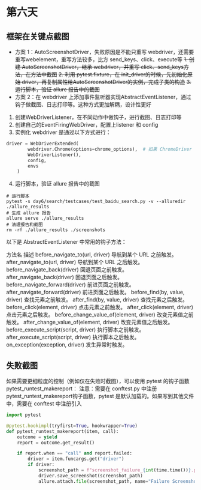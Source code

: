 # 第六天
## 框架在关键点截图
- 方案 1：AutoScreenshotDriver，失败原因是不能只重写 webdriver，还需要重写webelement，重写方法较多，比方 send_keys、click、execute等
~~1. 创建 AutoScreenshotDriver，继承 webdriver，并重写 click、send_keys方法，在方法中截图~~
~~2. 利用 pytest.fixture，在 init_driver的时候，先初始化原始 driver，再复制属性给AutoScreenshotDriver的实例，完成子类的构造~~
~~3. 运行脚本，验证 allure 报告中的截图~~
- 方案 2：在 webdriver 上添加事件监听器实现AbstractEventListener，通过钩子做截图、日志打印等。这种方式更加解耦，设计性更好
1. 创建WebDriverListener，在不同动作中做钩子，进行截图、日志打印等
2. 创建自己的EventFiringWebDriver，配置上listener 和 config
3. 实例化 webdriver 是通过以下方式进行：
```python
driver = WebDriverExtended(
        webdriver.Chrome(options=chrome_options),  # 如果 ChromeDriver 不在 PATH 中，请指定其路径，例如：webdriver.Chrome(executable_path='/path/to/chromedriver')
        WebDriverListener(),
        config,
        envs
    )
```
4. 运行脚本，验证 allure 报告中的截图
```shell
# 运行脚本
pytest -s day6/search/testcases/test_baidu_search.py -v --alluredir ./allure_results
# 生成 allure 报告
allure serve ./allure_results
# 清理报告和截图
rm -rf ./allure_results ./screenshots
```

以下是 AbstractEventListener 中常用的钩子方法：

方法名	描述
before_navigate_to(url, driver)	导航到某个 URL 之前触发。
after_navigate_to(url, driver)	导航到某个 URL 之后触发。
before_navigate_back(driver)	回退页面之前触发。
after_navigate_back(driver)	回退页面之后触发。
before_navigate_forward(driver)	前进页面之前触发。
after_navigate_forward(driver)	前进页面之后触发。
before_find(by, value, driver)	查找元素之前触发。
after_find(by, value, driver)	查找元素之后触发。
before_click(element, driver)	点击元素之前触发。
after_click(element, driver)	点击元素之后触发。
before_change_value_of(element, driver)	改变元素值之前触发。
after_change_value_of(element, driver)	改变元素值之后触发。
before_execute_script(script, driver)	执行脚本之前触发。
after_execute_script(script, driver)	执行脚本之后触发。
on_exception(exception, driver)	发生异常时触发。

## 失败截图
如果需要更细粒度的控制（例如仅在失败时截图），可以使用 pytest 的钩子函数 pytest_runtest_makereport：
注意：需要在 conftest.py 中注册pytest_runtest_makereport钩子函数，pytest 是默认加载的。如果写到其他文件中，需要在 conftest 中注册引入
```python
import pytest

@pytest.hookimpl(tryfirst=True, hookwrapper=True)
def pytest_runtest_makereport(item, call):
    outcome = yield
    report = outcome.get_result()

    if report.when == "call" and report.failed:
        driver = item.funcargs.get("driver")
        if driver:
            screenshot_path = f"screenshot_failure_{int(time.time())}.png"
            driver.save_screenshot(screenshot_path)
            allure.attach.file(screenshot_path, name="Failure Screenshot", attachment_type=allure.attachment_type.PNG)
```